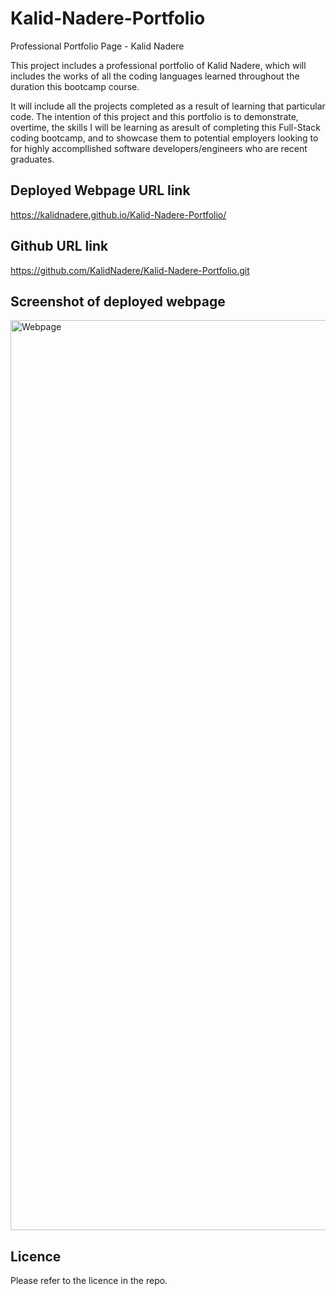 # Kalid-Nadere-Portfolio
Professional Portfolio Page - Kalid Nadere

This project includes a professional portfolio of Kalid Nadere, which will includes the works of all the coding languages learned throughout the duration this bootcamp course.

It will include all the projects completed as a result of learning that particular code.
The intention of this project and this portfolio is to demonstrate, overtime, the skills I will be learning as aresult of completing this Full-Stack coding bootcamp, and to showcase them to potential employers looking to for highly accompllished software developers/engineers who are recent graduates.


## Deployed Webpage URL link 
https://kalidnadere.github.io/Kalid-Nadere-Portfolio/



## Github URL link
https://github.com/KalidNadere/Kalid-Nadere-Portfolio.git


## Screenshot of deployed webpage

<img width="1456" alt="Webpage" src="https://github.com/KalidNadere/Kalid-Nadere-Portfolio/assets/131591052/dd7606aa-e5d5-4aeb-8c7a-c78fc3ec7d86">

## Licence
Please refer to the licence in the repo.


